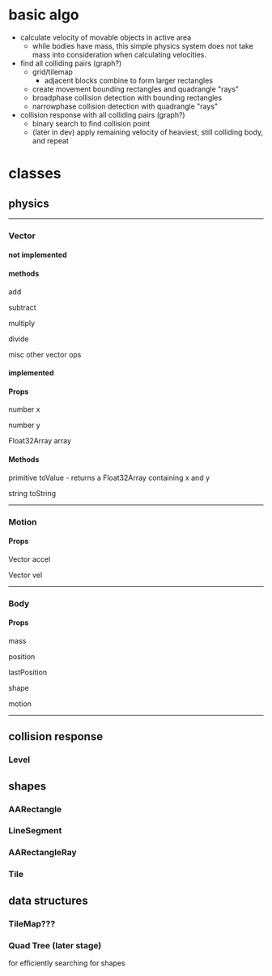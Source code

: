# basic algo

- calculate velocity of movable objects in active area
  - while bodies have mass, this simple physics system does not take
    mass into consideration when calculating velocities.
- find all colliding pairs (graph?)
  - grid/tilemap
    - adjacent blocks combine to form larger rectangles
  - create movement bounding rectangles and quadrangle "rays" 
  - broadphase collision detection with bounding rectangles
  - narrowphase collision detection with quadrangle "rays"
- collision response with all colliding pairs (graph?)
  - binary search to find collision point
  - (later in dev) apply remaining velocity of heaviest, still colliding body, and repeat 

# classes

## physics

---

### Vector

#### not implemented

#### methods

add

subtract

multiply

divide

misc other vector ops

#### implemented

#### Props

number x

number y

Float32Array array

#### Methods

primitive toValue - returns a Float32Array containing x and y

string toString

---

### Motion

#### Props

Vector accel

Vector vel

---

### Body


#### Props

mass

position

lastPosition

shape

motion

---

## collision response

### Level

## shapes

### AARectangle

### LineSegment

### AARectangleRay

### Tile

## data structures

### TileMap???

### Quad Tree (later stage)

for efficiently searching for shapes